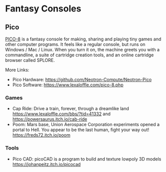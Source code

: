 # Fantasy Consoles

## Pico

[PICO-8](https://www.lexaloffle.com/) is a fantasy console for making, sharing and playing tiny games and other computer programs. It feels like a regular console, but runs on Windows / Mac / Linux. When you turn it on, the machine greets you with a commandline, a suite of cartridge creation tools, and an online cartridge browser called SPLORE.

More Links:

- Pico Hardware: <https://github.com/Neotron-Compute/Neotron-Pico>
- Pico Software: <https://www.lexaloffle.com/pico-8.php>

### Games

- Cap Ride: Drive a train, forever, through a dreamlike land <https://www.lexaloffle.com/bbs/?tid=41332> and <https://powersaurus.itch.io/cab-ride>
- Poom: Mars base, Union Aerospace Corporation experiments opened a portal to Hell. You appear to be the last human, fight your way out! <https://freds72.itch.io/poom>

### Tools

- Pico CAD: picoCAD is a program to build and texture lowpoly 3D models <https://johanpeitz.itch.io/picocad>
